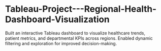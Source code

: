 # Tableau-Project---Regional-Health-Dashboard-Visualization
Built an interactive Tableau dashboard to visualize healthcare trends, patient metrics, and departmental KPIs across regions. Enabled dynamic filtering and exploration for improved decision-making.
